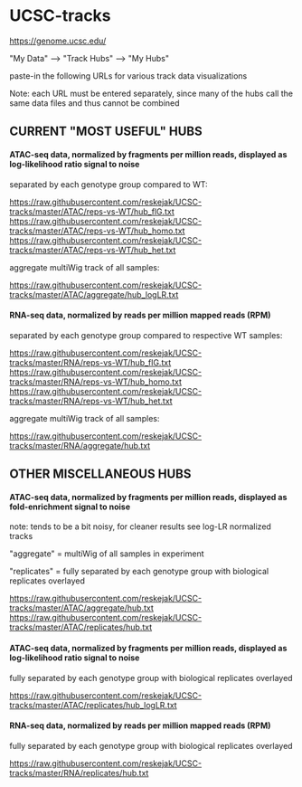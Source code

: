 # UCSC-tracks
https://genome.ucsc.edu/

"My Data" --> "Track Hubs" --> "My Hubs"

paste-in the following URLs for various track data visualizations

Note: each URL must be entered separately, since many of the hubs call the same data files and thus cannot be combined

## CURRENT "MOST USEFUL" HUBS

#### ATAC-seq data, normalized by fragments per million reads, displayed as log-likelihood ratio signal to noise

separated by each genotype group compared to WT:

https://raw.githubusercontent.com/reskejak/UCSC-tracks/master/ATAC/reps-vs-WT/hub_flG.txt
https://raw.githubusercontent.com/reskejak/UCSC-tracks/master/ATAC/reps-vs-WT/hub_homo.txt
https://raw.githubusercontent.com/reskejak/UCSC-tracks/master/ATAC/reps-vs-WT/hub_het.txt

aggregate multiWig track of all samples:

https://raw.githubusercontent.com/reskejak/UCSC-tracks/master/ATAC/aggregate/hub_logLR.txt

#### RNA-seq data, normalized by reads per million mapped reads (RPM)

separated by each genotype group compared to respective WT samples:

https://raw.githubusercontent.com/reskejak/UCSC-tracks/master/RNA/reps-vs-WT/hub_flG.txt
https://raw.githubusercontent.com/reskejak/UCSC-tracks/master/RNA/reps-vs-WT/hub_homo.txt
https://raw.githubusercontent.com/reskejak/UCSC-tracks/master/RNA/reps-vs-WT/hub_het.txt

aggregate multiWig track of all samples:

https://raw.githubusercontent.com/reskejak/UCSC-tracks/master/RNA/aggregate/hub.txt



## OTHER MISCELLANEOUS HUBS

#### ATAC-seq data, normalized by fragments per million reads, displayed as fold-enrichment signal to noise

note: tends to be a bit noisy, for cleaner results see log-LR normalized tracks

"aggregate" = multiWig of all samples in experiment

"replicates" = fully separated by each genotype group with biological replicates overlayed

https://raw.githubusercontent.com/reskejak/UCSC-tracks/master/ATAC/aggregate/hub.txt
https://raw.githubusercontent.com/reskejak/UCSC-tracks/master/ATAC/replicates/hub.txt

#### ATAC-seq data, normalized by fragments per million reads, displayed as log-likelihood ratio signal to noise

fully separated by each genotype group with biological replicates overlayed

https://raw.githubusercontent.com/reskejak/UCSC-tracks/master/ATAC/replicates/hub_logLR.txt

#### RNA-seq data, normalized by reads per million mapped reads (RPM)

fully separated by each genotype group with biological replicates overlayed

https://raw.githubusercontent.com/reskejak/UCSC-tracks/master/RNA/replicates/hub.txt
